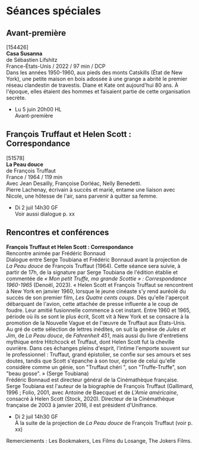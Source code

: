 # Séances spéciales

## Avant-première

[154426]  
**Casa Susanna**  
de Sébastien Lifshitz  
France-États-Unis / 2022 / 97 min / DCP  
Dans les années 1950-1960, aux pieds des monts Catskills (État de New York), une petite maison en bois adossée à une grange a abrité le premier réseau clandestin de travestis. Diane et Kate ont aujourd'hui 80 ans. À l'époque, elles étaient des hommes et faisaient partie de cette organisation secrète.

- Lu 5 juin 20h00 HL  
Avant-première

## François Truffaut et Helen Scott : Correspondance

[51578]  
**La Peau douce**  
de François Truffaut  
France / 1964 / 119 min  
Avec Jean Desailly, Françoise Dorléac, Nelly Benedetti.  
Pierre Lachenay, écrivain à succès et marié, entame une liaison avec Nicole, une hôtesse de l'air, sans parvenir à quitter sa femme.

- Di 2 juil 14h30 GF  
Voir aussi dialogue p. xx

## Rencontres et conférences

**François Truffaut et Helen Scott : Correspondance**  
Rencontre animée par Frédéric Bonnaud  
Dialogue entre Serge Toubiana et Frédéric Bonnaud avant la projection de _La Peau douce_ de François Truffaut (1964). Cette séance sera suivie, à partir de 17h, de la signature par Serge Toubiana de l'édition établie et commentée de _« Mon petit Truffe, ma grande Scottie » : Correspondance 1960-1965_ (Denoël, 2023). « Helen Scott et François Truffaut se rencontrent à New York en janvier 1960, lorsque le jeune cinéaste s'y rend auréolé du succès de son premier film, _Les Quatre cents coups_. Dès qu'elle l'aperçoit débarquant de l'avion, cette attachée de presse influente a le coup de foudre. Leur amitié fusionnelle commence à cet instant. Entre 1960 et 1965, période où ils se sont le plus écrit, Scott vit à New York et se consacre à la promotion de la Nouvelle Vague et de l'œuvre de Truffaut aux États-Unis. Au gré de cette sélection de lettres inédites, on suit la genèse de _Jules et Jim_, de _La Peau douce_, de _Fahrenheit 451_, mais aussi du livre d'entretiens mythique entre Hitchcock et Truffaut, dont Helen Scott fut la cheville ouvrière. Dans ces échanges pleins d'esprit, l'intime l'emporte souvent sur le professionnel : Truffaut, grand épistolier, se confie sur ses amours et ses doutes, tandis que Scott s'épanche à son tour, éprise de celui qu'elle considère comme un génie, son "Truffaut chéri ", son "Truffe-Truffe", son "beau gosse". » (Serge Toubiana)  
Frédéric Bonnaud est directeur général de la Cinémathèque française.  
Serge Toubiana est l'auteur de la biographie de François Truffaut (Gallimard, 1996 ; Folio, 2001, avec Antoine de Baecque) et de _L'Amie américaine_, consacré à Helen Scott (Stock, 2020). Directeur de la Cinémathèque française de 2003 à janvier 2016, il est président d'Unifrance.

- Di 2 juil 14h30 GF  
À la suite de la projection de _La Peau douce_ de François Truffaut (voir p. xx)

Remerciements : Les Bookmakers, Les Films du Losange, The Jokers Films.